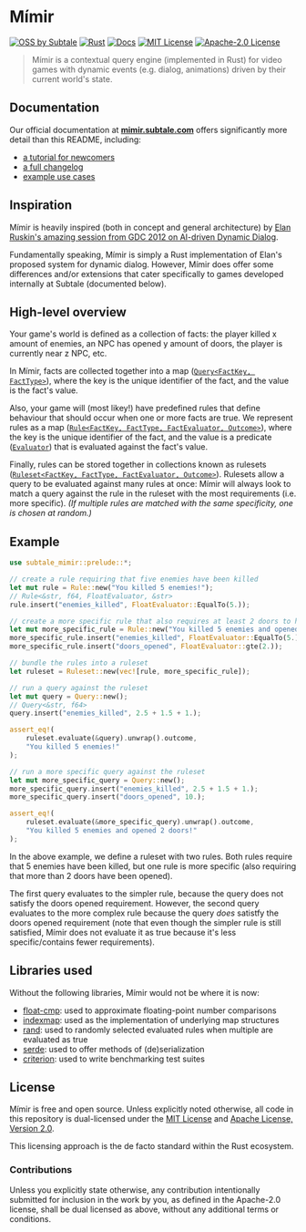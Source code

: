 # Mímir

[![OSS by Subtale](https://img.shields.io/badge/oss_by-subtale-white?style=flat-square&labelColor=%2314213D&color=%23FCA311)][oss]
[![Rust](https://img.shields.io/github/actions/workflow/status/subtalegames/mimir/rust.yml?style=flat-square&labelColor=%2314213D&color=%23FCA311)][gh-workflow]
[![Docs](https://img.shields.io/badge/docs-passing-brightgreen?style=flat-square&labelColor=%2314213D&color=%23FCA311)][docs]
[![MIT License](https://img.shields.io/badge/license-MIT-brightgreen?style=flat-square&labelColor=%2314213D&color=%23FCA311)][mit]
[![Apache-2.0 License](https://img.shields.io/badge/license-Apache--2.0-brightgreen?style=flat-square&labelColor=%2314213D&color=%23FCA311)][apache]

> Mímir is a contextual query engine (implemented in Rust) for video games with dynamic events (e.g. dialog, animations) driven by their current world's state.

## Documentation

Our official documentation at **[mimir.subtale.com][docs]** offers significantly more detail than this README, including:

* [a tutorial for newcomers][tutorial]
* [a full changelog][changelog]
* [example use cases][use-cases]

## Inspiration

Mímir is heavily inspired (both in concept and general architecture) by [Elan Ruskin's amazing session from GDC 2012 on AI-driven Dynamic Dialog][gdc].

Fundamentally speaking, Mímir is simply a Rust implementation of Elan's proposed system for dynamic dialog. However, Mímir does offer some differences and/or extensions that cater specifically to games developed internally at Subtale (documented below).

## High-level overview

Your game's world is defined as a collection of facts: the player killed x amount of enemies, an NPC has opened y amount of doors, the player is currently near z NPC, etc.

In Mímir, facts are collected together into a map ([`Query<FactKey, FactType>`][query]), where the key is the unique identifier of the fact, and the value is the fact's value.

Also, your game will (most likey!) have predefined rules that define behaviour that should occur when one or more facts are true. We represent rules as a map ([`Rule<FactKey, FactType, FactEvaluator, Outcome>`][rule]), where the key is the unique identifier of the fact, and the value is a predicate ([`Evaluator`][evaluator]) that is evaluated against the fact's value.

Finally, rules can be stored together in collections known as rulesets ([`Ruleset<FactKey, FactType, FactEvaluator, Outcome>`][ruleset]). Rulesets allow a query to be evaluated against many rules at once: Mímir will always look to match a query against the rule in the ruleset with the most requirements (i.e. more specific). *(If multiple rules are matched with the same specificity, one is chosen at random.)*

## Example

```rs
use subtale_mimir::prelude::*;

// create a rule requiring that five enemies have been killed
let mut rule = Rule::new("You killed 5 enemies!");
// Rule<&str, f64, FloatEvaluator, &str>
rule.insert("enemies_killed", FloatEvaluator::EqualTo(5.));

// create a more specific rule that also requires at least 2 doors to have been opened
let mut more_specific_rule = Rule::new("You killed 5 enemies and opened 2 doors!");
more_specific_rule.insert("enemies_killed", FloatEvaluator::EqualTo(5.));
more_specific_rule.insert("doors_opened", FloatEvaluator::gte(2.));

// bundle the rules into a ruleset
let ruleset = Ruleset::new(vec![rule, more_specific_rule]);

// run a query against the ruleset
let mut query = Query::new();
// Query<&str, f64>
query.insert("enemies_killed", 2.5 + 1.5 + 1.);

assert_eq!(
    ruleset.evaluate(&query).unwrap().outcome,
    "You killed 5 enemies!"
);

// run a more specific query against the ruleset
let mut more_specific_query = Query::new();
more_specific_query.insert("enemies_killed", 2.5 + 1.5 + 1.);
more_specific_query.insert("doors_opened", 10.);

assert_eq!(
    ruleset.evaluate(&more_specific_query).unwrap().outcome,
    "You killed 5 enemies and opened 2 doors!"
);
```

In the above example, we define a ruleset with two rules. Both rules require that 5 enemies have been killed, but one rule is more specific (also requiring that more than 2 doors have been opened).

The first query evaluates to the simpler rule, because the query does not satisfy the doors opened requirement. However, the second query evaluates to the more complex rule because the query *does* satistfy the doors opened requirement (note that even though the simpler rule is still satisfied, Mímir does not evaluate it as true because it's less specific/contains fewer requirements).

## Libraries used

Without the following libraries, Mímir would not be where it is now:

* [float-cmp][float-cmp]: used to approximate floating-point number comparisons
* [indexmap][indexmap]: used as the implementation of underlying map structures
* [rand][rand]: used to randomly selected evaluated rules when multiple are evaluated as true
* [serde][serde]: used to offer methods of (de)serialization
* [criterion][criterion]: used to write benchmarking test suites

## License

Mímir is free and open source. Unless explicitly noted otherwise, all code in this repository is dual-licensed under the [MIT License][mit] and [Apache License, Version 2.0][apache].

This licensing approach is the de facto standard within the Rust ecosystem.

### Contributions

Unless you explicitly state otherwise, any contribution intentionally submitted for inclusion in the work by you, as defined in the Apache-2.0 license, shall be dual licensed as above, without any additional terms or conditions.

[oss]: https://oss.subtale.com
[gh-workflow]: https://github.com/subtalegames/mimir/actions/workflows/rust.yml
[docs]: https://mimir.subtale.com
[tutorial]: https://mimir.subtale.com/tutorial.html
[changelog]: https://mimir.subtale.com/changelog.html
[use-cases]: https://mimir.subtale.com/use-cases/tips.html
[query]: https://mimir.subtale.com/concepts/query.html
[rule]: https://mimir.subtale.com/concepts/rule.html
[evaluator]: https://mimir.subtale.com/concepts/evaluator.html
[ruleset]: https://mimir.subtale.com/concepts/ruleset.html
[gdc]: https://www.youtube.com/watch?v=tAbBID3N64A
[mit]: LICENSE-MIT
[apache]: LICENSE-APACHE
[float-cmp]: https://github.com/mikedilger/float-cmp
[indexmap]: https://github.com/bluss/indexmap
[rand]: https://github.com/rust-random/rand
[serde]: https://github.com/serde-rs/serde
[criterion]: https://github.com/bheisler/criterion.rs
